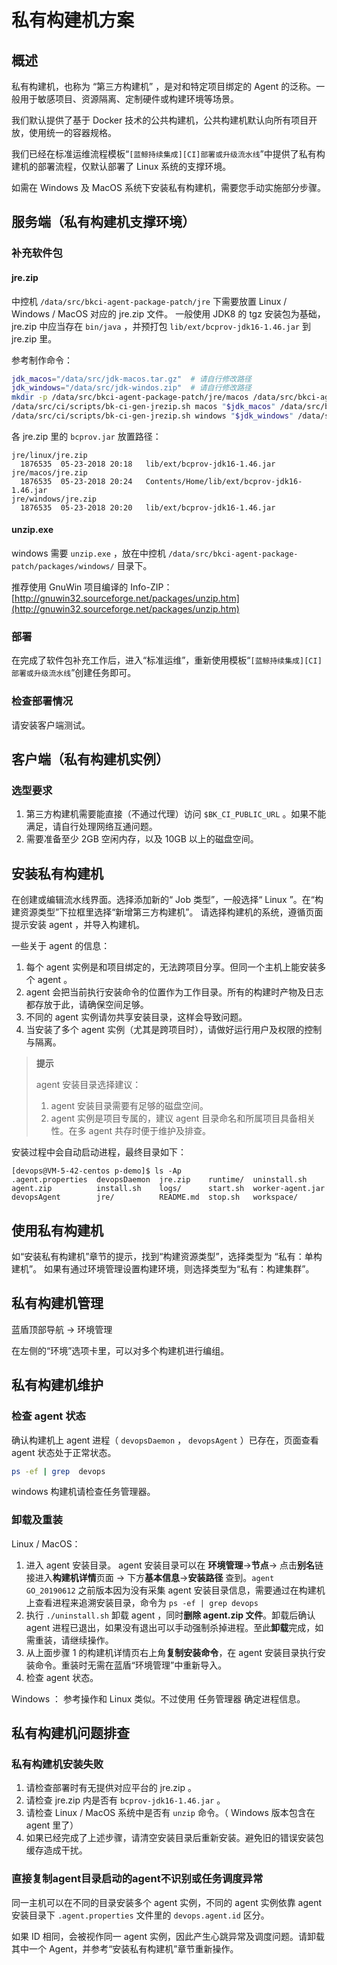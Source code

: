 # 私有构建机方案
## 概述
私有构建机，也称为 “第三方构建机” ，是对和特定项目绑定的 Agent 的泛称。一般用于敏感项目、资源隔离、定制硬件或构建环境等场景。

我们默认提供了基于 Docker 技术的公共构建机，公共构建机默认向所有项目开放，使用统一的容器规格。

我们已经在标准运维流程模板“`[蓝鲸持续集成][CI]部署或升级流水线`”中提供了私有构建机的部署流程，仅默认部署了 Linux 系统的支撑环境。

如需在 Windows 及 MacOS 系统下安装私有构建机，需要您手动实施部分步骤。

## 服务端（私有构建机支撑环境）
### 补充软件包
#### jre.zip
中控机 `/data/src/bkci-agent-package-patch/jre` 下需要放置 Linux / Windows / MacOS 对应的 jre.zip 文件。
一般使用 JDK8 的 tgz 安装包为基础， jre.zip 中应当存在 `bin/java` ，并预打包 `lib/ext/bcprov-jdk16-1.46.jar` 到 jre.zip 里。

参考制作命令：
``` bash
jdk_macos="/data/src/jdk-macos.tar.gz"  # 请自行修改路径
jdk_windows="/data/src/jdk-windos.zip"  # 请自行修改路径
mkdir -p /data/src/bkci-agent-package-patch/jre/macos /data/src/bkci-agent-package-patch/jre/windows
/data/src/ci/scripts/bk-ci-gen-jrezip.sh macos "$jdk_macos" /data/src/bkci-agent-package-patch/jre/macos/jre.zip
/data/src/ci/scripts/bk-ci-gen-jrezip.sh windows "$jdk_windows" /data/src/bkci-agent-package-patch/jre/windows/jre.zip
```

各 jre.zip 里的 `bcprov.jar` 放置路径：
```text
jre/linux/jre.zip
  1876535  05-23-2018 20:18   lib/ext/bcprov-jdk16-1.46.jar
jre/macos/jre.zip
  1876535  05-23-2018 20:24   Contents/Home/lib/ext/bcprov-jdk16-1.46.jar
jre/windows/jre.zip
  1876535  05-23-2018 20:20   lib/ext/bcprov-jdk16-1.46.jar
```

#### unzip.exe

windows 需要 `unzip.exe` ，放在中控机 `/data/src/bkci-agent-package-patch/packages/windows/` 目录下。

推荐使用 GnuWin 项目编译的 Info-ZIP： [http://gnuwin32.sourceforge.net/packages/unzip.htm](http://gnuwin32.sourceforge.net/packages/unzip.htm)

### 部署

在完成了软件包补充工作后，进入“标准运维”，重新使用模板“`[蓝鲸持续集成][CI]部署或升级流水线`”创建任务即可。

### 检查部署情况

请安装客户端测试。

## 客户端（私有构建机实例）
### 选型要求

1. 第三方构建机需要能直接（不通过代理）访问 `$BK_CI_PUBLIC_URL` 。如果不能满足，请自行处理网络互通问题。
2. 需要准备至少 2GB 空闲内存，以及 10GB 以上的磁盘空间。

## 安装私有构建机

在创建或编辑流水线界面。选择添加新的“ Job 类型”，一般选择“ Linux ”。在“构建资源类型”下拉框里选择“新增第三方构建机”。
请选择构建机的系统，遵循页面提示安装 agent ，并导入构建机。

一些关于 agent 的信息：
1. 每个 agent 实例是和项目绑定的，无法跨项目分享。但同一个主机上能安装多个 agent 。
2. agent 会把当前执行安装命令的位置作为工作目录。所有的构建时产物及日志都存放于此，请确保空间足够。
3. 不同的 agent 实例请勿共享安装目录，这样会导致问题。
4. 当安装了多个 agent 实例（尤其是跨项目时），请做好运行用户及权限的控制与隔离。

>**提示**
>
>agent 安装目录选择建议：
>1. agent 安装目录需要有足够的磁盘空间。
>2. agent 实例是项目专属的，建议 agent 目录命名和所属项目具备相关性。在多 agent 共存时便于维护及排查。

安装过程中会自动启动进程，最终目录如下：
```text
[devops@VM-5-42-centos p-demo]$ ls -Ap
.agent.properties  devopsDaemon  jre.zip    runtime/  uninstall.sh
agent.zip          install.sh    logs/      start.sh  worker-agent.jar
devopsAgent        jre/          README.md  stop.sh   workspace/
```

## 使用私有构建机

如“安装私有构建机”章节的提示，找到“构建资源类型”，选择类型为 “私有：单构建机”。
如果有通过环境管理设置构建环境，则选择类型为“私有：构建集群”。

## 私有构建机管理

蓝盾顶部导航 → 环境管理

在左侧的“环境”选项卡里，可以对多个构建机进行编组。

## 私有构建机维护
### 检查 agent 状态

确认构建机上 agent 进程（ `devopsDaemon` ， `devopsAgent` ）已存在，页面查看 agent 状态处于正常状态。
```bash
ps -ef | grep  devops
```
windows 构建机请检查任务管理器。

### 卸载及重装

Linux / MacOS：
1. 进入 agent 安装目录。 agent 安装目录可以在 **环境管理**→**节点**→ 点击**别名**链接进入**构建机详情**页面 → 下方**基本信息**→**安装路径** 查到。`agent GO_20190612` 之前版本因为没有采集 agent 安装目录信息，需要通过在构建机上查看进程来追溯安装目录，命令为 `ps -ef | grep devops`
2. 执行 `./uninstall.sh` 卸载 agent ，同时**删除 agent.zip 文件**。卸载后确认 agent 进程已退出，如果没有退出可以手动强制杀掉进程。至此**卸载**完成，如需重装，请继续操作。
3. 从上面步骤 1 的构建机详情页右上角**复制安装命令**，在 agent 安装目录执行安装命令。重装时无需在蓝盾“环境管理”中重新导入。
4. 检查 agent 状态。

Windows ：
参考操作和 Linux 类似。不过使用 任务管理器 确定进程信息。

## 私有构建机问题排查
### 私有构建机安装失败
1. 请检查部署时有无提供对应平台的 jre.zip 。
2. 请检查 jre.zip 内是否有 `bcprov-jdk16-1.46.jar` 。
3. 请检查 Linux / MacOS 系统中是否有 `unzip` 命令。（ Windows 版本包含在 agent 里了）
4. 如果已经完成了上述步骤，请清空安装目录后重新安装。避免旧的错误安装包缓存造成干扰。

### 直接复制agent目录启动的agent不识别或任务调度异常
同一主机可以在不同的目录安装多个 agent 实例，不同的 agent 实例依靠 agent 安装目录下 `.agent.properties` 文件里的 `devops.agent.id` 区分。

如果 ID 相同，会被视作同一 agent 实例，因此产生心跳异常及调度问题。请卸载其中一个 Agent，并参考“安装私有构建机”章节重新操作。
